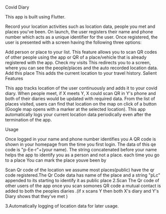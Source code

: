 Covid Diary

This app is built using Flutter.

Record your location activities such as location data, people you met and places you've been. On launch, the user registers their name and phone number which acts as a unique identifier for the user. Once registered, the user is presented with a screen having the following three options:

Add person or place to your list. This feature allows you to scan QR codes of other people using the app or QR of a place/vehicle that is already registered with the app.
Check my visits This redirects you to a screen, where you can see the people/places and the auto recorded location data.
Add this place This adds the current location to your travel history.
Salient Features

This app tracks location of the user continuously and adds it to your covid diary. When people meet, if X meets Y, X could scan QR in Y's phone and both of their diaries would be updated with required data. From the list of places visited, users can find that location on the map on click of a button (Google map opens with a marker at the selected location). This app automatically logs your current location data periodically even after the termination of the app.

Usage

Once logged in your name and phone number identifies you A QR code is shown in your homepage from the time you first login. The data of this qe code is "p-Ee-r"+(your name). The string concatenated before your name helps the app to identify you as a person and not a place. each time you go to a place You can mark the place youve been by

Scan Qr code of the location we assume most places(public) have the qr code registered.The Qr Code data has name of the place and a string "pLc" appended to its starting to identify it as public place
2.Scan The Qr code of other users of the app once you scan somones QR code a mutual contact is added to both the peoples diaries .(if x scans Y then both X's diary and Y's Diary shows that they've met )

3.Automatically logging of location data for later usage.
